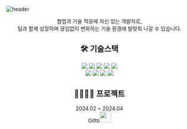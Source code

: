 ![header](https://capsule-render.vercel.app/api?type=waving&color=4f94ef&fontColor=ffffff&text=Backend&height=180&fontAlign=50&fontAlignY=40)

<div align=center>
협업과 기술 적응에 자신 있는 개발자로, <br/> 팀과 함께 성장하며 끊임없이 변화하는 기술 환경에 발맞춰 나갈 수 있습니다.

##  🛠 기술스택
<img src="https://img.shields.io/badge/Java-ED8B00?style=plastic&logo=java&logoColor=white"/>
<img src="https://img.shields.io/badge/springboot-/?style=plastic&logo=springboot&logoColor=white"/>
<img src="https://img.shields.io/badge/jpa-59666C?style=plastic&logo=hibernate&logoColor=white"/>
<img src="https://img.shields.io/badge/mysql-4479A1?style=plastic&logo=mysql&logoColor=white"/>
<img src="https://img.shields.io/badge/oracle-F80000?style=plastic&logo=oracle&logoColor=white"/>
<br/>
<img src="https://img.shields.io/badge/html5-E34F26?style=plastic&logo=html5&logoColor=white"/>
<img src="https://img.shields.io/badge/css-1572B6?style=plastic&logo=css3&logoColor=white"/>
<img src="https://img.shields.io/badge/javascript-F7DF1E?style=plastic&logo=javascript&logoColor=white"/>
<img src="https://img.shields.io/badge/react-61DAFB?style=plastic&logo=react&logoColor=white"/>


## 👨‍👩‍👧‍👧 프로젝트
2024.02 ~ 2024.04 <br/>
Giftti<img src="https://github.com/conchohi/conchohi/assets/156064008/aa6d13c8-3bbb-4283-b2c0-07d4e7259f40" width=30 height=30/>



</div>

